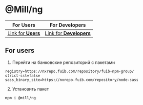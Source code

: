 # @Mill/ng

| For Users     | For Developers| 
| ------------- |:-------------:| 
| [Link for **Users**](./README_users.md)| [Link for **Developers**](./README_developers.md) |

## For users

1. Перейти на банковские репозиторий с пакетами 
```
registry=https://nxrepo.fuib.com/repository/fuib-npm-group/
strict-ssl=false
sass_binary_site=https://nxrepo.fuib.com/repository/node-sass
```
2. Установить пакет
```
npm i @mill/ng
```